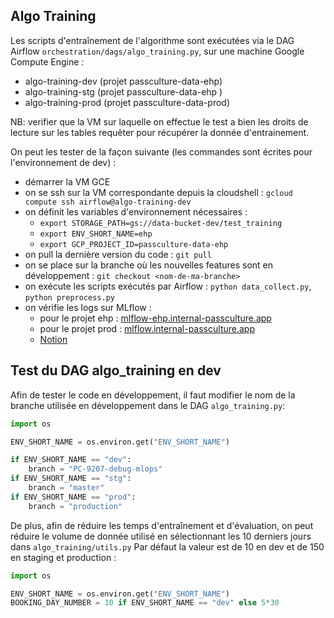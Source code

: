 ## Algo Training

Les scripts d'entraînement de l'algorithme sont exécutées via le DAG Airflow `orchestration/dags/algo_training.py`, sur
une machine Google Compute Engine :

- algo-training-dev (projet passculture-data-ehp)
- algo-training-stg (projet passculture-data-ehp )
- algo-training-prod (projet passculture-data-prod)

NB: verifier que la VM sur laquelle on effectue le test a bien les droits de lecture sur les tables requêter pour récupérer la donnée d'entrainement.

On peut les tester de la façon suivante (les commandes sont écrites pour l'environnement de dev) :

- démarrer la VM GCE
- on se ssh sur la VM correspondante depuis la cloudshell : `gcloud compute ssh airflow@algo-training-dev`
- on définit les variables d'environnement nécessaires :
  - `export STORAGE_PATH=gs://data-bucket-dev/test_training`
  - `export ENV_SHORT_NAME=ehp`
  - `export GCP_PROJECT_ID=passculture-data-ehp`
- on pull la dernière version du code : `git pull`
- on se place sur la branche où les nouvelles features sont en développement : `git checkout <nom-de-ma-branche>`
- on exécute les scripts exécutés par Airflow : `python data_collect.py`, `python preprocess.py`
- on vérifie les logs sur MLflow :
  - pour le projet ehp : [mlflow-ehp.internal-passculture.app](https://mlflow-ehp.internal-passculture.app)
  - pour le projet prod : [mlflow.internal-passculture.app](https://mlflow.internal-passculture.app)
  - [Notion](https://www.notion.so/passcultureapp/Mlflow-1dbb2d3ec71e43cb871a5c389b79e753#bfa1e789cfd245e79bd6f2cecd11deda)

## Test du DAG algo_training en dev

Afin de tester le code en développement, il faut modifier le nom de la branche utilisée en développement dans le DAG `algo_training.py`:

```python
import os

ENV_SHORT_NAME = os.environ.get("ENV_SHORT_NAME")

if ENV_SHORT_NAME == "dev":
    branch = "PC-9207-debug-mlops"
if ENV_SHORT_NAME == "stg":
    branch = "master"
if ENV_SHORT_NAME == "prod":
    branch = "production"
```

De plus, afin de réduire les temps d'entraînement et d'évaluation, on peut réduire le volume de donnée utilisé en sélectionnant les 10 derniers jours dans `algo_training/utils.py`
Par défaut la valeur est de 10 en dev et de 150 en staging et production :

```python
import os

ENV_SHORT_NAME = os.environ.get("ENV_SHORT_NAME")
BOOKING_DAY_NUMBER = 10 if ENV_SHORT_NAME == "dev" else 5*30
```
